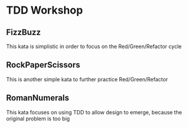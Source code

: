 # TDD Workshop

## FizzBuzz
This kata is simplistic in order to focus on the Red/Green/Refactor cycle

## RockPaperScissors
This is another simple kata to further practice Red/Green/Refactor

## RomanNumerals
This kata focuses on using TDD to allow design to emerge, because the original problem is too big

